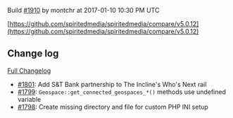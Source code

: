 Build [#1910](https://circleci.com/gh/spiritedmedia/spiritedmedia/1910) by montchr at 2017-01-10 10:30 PM UTC

[https://github.com/spiritedmedia/spiritedmedia/compare/v5.0.12](https://github.com/spiritedmedia/spiritedmedia/compare/v5.0.12)
## Change log
[Full Changelog](https://github.com/spiritedmedia/spiritedmedia/compare/v5.0.11...v5.0.12)

 - [#1801](https://github.com/spiritedmedia/spiritedmedia/pull/1801): Add S&T Bank partnership to The Incline's Who's Next rail
 - [#1799](https://github.com/spiritedmedia/spiritedmedia/pull/1799): `Geospace::get_connected_geospaces_*()` methods use undefined variable
 - [#1798](https://github.com/spiritedmedia/spiritedmedia/pull/1798): Create missing directory and file for custom PHP INI setup
